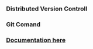 ### Distributed Version Controll
### Git Comand
### [Documentation here](https://github.com/galantixa/dumbways-repository)
